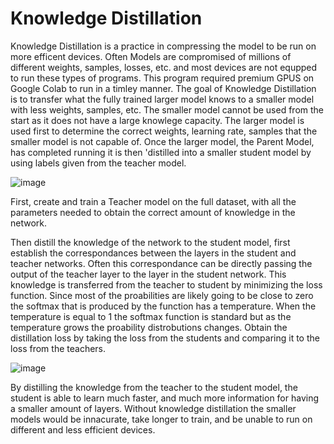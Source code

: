 # Knowledge Distillation

Knowledge Distillation is a practice in compressing the model to be run on more efficent devices. Often Models are compromised of millions of different weights, samples, losses, etc. and most devices are not equpped to run these types of programs. This program required premium GPUS on Google Colab to run in a timley manner. The goal of Knowledge Distillation is to transfer what the fully trained larger model knows to a smaller model with less weights, samples, etc. The smaller model cannot be used from the start as it does not have a large knowlege capacity. The larger model is used first to determine the correct weights, learning rate, samples that the smaller model is not capable of. Once the larger model, the Parent Model, has completed running it is then 'distilled into a smaller student model by using labels given from the teacher model. 

![image](https://miro.medium.com/max/640/1*DdClMPqhErordaun8Dw14Q.webp)

First, create and train a Teacher model on the full dataset, with all the parameters needed to obtain the correct amount of knowledge in the network. 
  
Then distill the knowledge of the network to the student model, first establish the correspondances between the layers in the student and teacher networks. Often this correspondance can be directly passing the output of the teacher layer to the layer in the student network.  This knowledge is transferred from the teacher to student by minimizing the loss function. Since most of the proabilities are likely going to be close to zero the softmax that is produced by the function has a temperature. When the temperature is equal to 1 the softmax function is standard but as the temperature grows the proability distrobutions changes. Obtain the distillation loss by taking the loss from the students and comparing it to the loss from the teachers. 


![image](https://intellabs.github.io/distiller/imgs/knowledge_distillation.png)

By distilling the knowledge from the teacher to the student model, the student is able to learn much faster, and much more information for having a smaller amount of layers. Without knowledge distillation the smaller models would be innacurate, take longer to train, and be unable to run on different and less efficient devices. 
